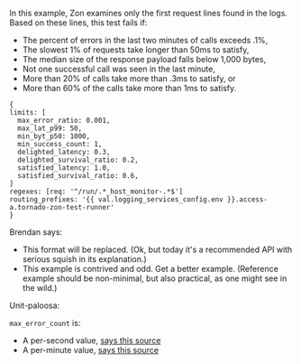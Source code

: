 In this example, Zon examines only the first request lines found in the logs.
Based on these lines, this test fails if:

* The percent of errors in the last two minutes of calls exceeds .1%,
* The slowest 1% of requests take longer than 50ms to satisfy,
* The median size of the response payload falls below 1,000 bytes,
* Not one successful call was seen in the last minute,
* More than 20% of calls take more than .3ms to satisfy, or
* More than 60% of the calls take more than 1ms to satisfy.

`{`  
`limits: [`  
`  max_error_ratio: 0.001,`  
`  max_lat_p99: 50,`  
`  min_byt_p50: 1000,`  
`  min_success_count: 1,`  
`  delighted_latency: 0.3,`  
`  delighted_survival_ratio: 0.2,`  
`  satisfied_latency: 1.0,`  
`  satisfied_survival_ratio: 0.6,`  
`]`  
`regexes: [req: '^/run/.*_host_monitor-.*$']`  
`routing_prefixes: '{{ val.logging_services_config.env }}.access-a.tornado-zon-test-runner'`  
`}`


Brendan says:

* This format will be replaced. (Ok, but today it's a recommended API with serious squish in its explanation.)
* This example is contrived and odd. Get a better example. (Reference example should be non-minimal, but also practical, as one might see in the wild.)

Unit-paloosa:

`max_error_count` is:

* A per-second value, [says this source](https://stash.atl.zillow.net/projects/SERVICES/repos/epa-job/browse/config/templates/zon.yaml)
* A per-minute value, [says this source](http://zoncandidate.in.zillow.net/docs/guide/verbs.html#access-log-monitor)

